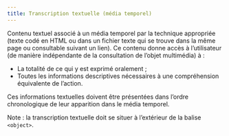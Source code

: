 ```yaml
---
title: Transcription textuelle (média temporel) 
---
```


Contenu textuel associé à un média temporel par la technique appropriée (texte
codé en HTML ou dans un fichier texte qui se trouve dans la même page ou
consultable suivant un lien). Ce contenu donne accès à l’utilisateur (de
manière indépendante de la consultation de l’objet multimédia) à :
* La totalité de ce qui y est exprimé oralement ;
* Toutes les informations descriptives nécessaires à une compréhension équivalente de l’action.

Ces informations textuelles doivent être présentées dans l’ordre chronologique
de leur apparition dans le média temporel.

Note : la transcription textuelle doit se situer à l’extérieur de la balise
`<object>`.

